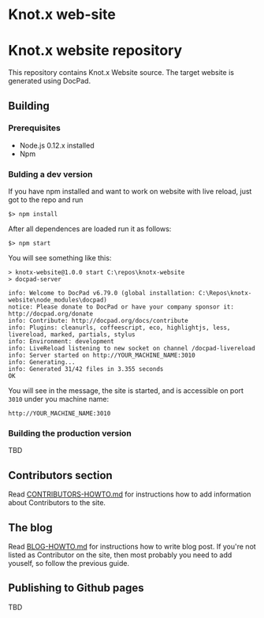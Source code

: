 # Knot.x web-site

# Knot.x website repository

This repository contains Knot.x Website source. The target website is generated using DocPad.

## Building
### Prerequisites

- Node.js 0.12.x installed
- Npm

### Bulding a dev version

If you have npm installed and want to work on website with live reload, just got to the repo and run
```
$> npm install
```
After all dependences are loaded run it as follows:
```
$> npm start
```
You will see something like this:
```
> knotx-website@1.0.0 start C:\repos\knotx-website
> docpad-server

info: Welcome to DocPad v6.79.0 (global installation: C:\Repos\knotx-website\node_modules\docpad)
notice: Please donate to DocPad or have your company sponsor it: http://docpad.org/donate
info: Contribute: http://docpad.org/docs/contribute
info: Plugins: cleanurls, coffeescript, eco, highlightjs, less, livereload, marked, partials, stylus
info: Environment: development
info: LiveReload listening to new socket on channel /docpad-livereload
info: Server started on http://YOUR_MACHINE_NAME:3010
info: Generating...
info: Generated 31/42 files in 3.355 seconds
OK
```
You will see in the message, the site is started, and is accessible on port `3010` under you machine name:
```
http://YOUR_MACHINE_NAME:3010
```

### Building the production version

TBD

## Contributors section

Read [CONTRIBUTORS-HOWTO.md](CONTRIBUTORS-HOWTO.md) for instructions how to add information about Contributors to the site.

## The blog

Read [BLOG-HOWTO.md](BLOG-HOWTO.md) for instructions how to write blog post. If you're not listed as Contributor on the site, then most probably you need to add youself, so follow the previous guide.

## Publishing to Github pages

TBD
